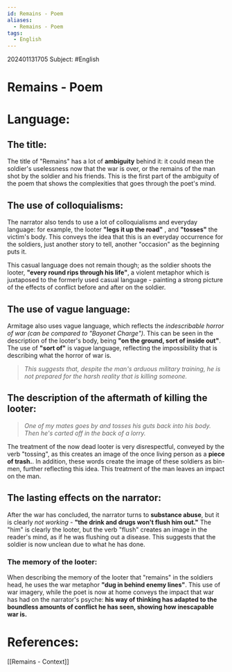 ```yaml
---
id: Remains - Poem
aliases:
  - Remains - Poem
tags:
  - English
---
```

202401131705
Subject: #English


# Remains - Poem

# Language:

## The title:

The title of "Remains" has a lot of **ambiguity** behind it: it could mean the soldier's uselessness now that the war is over, or the remains of the man shot by the soldier and his friends. This is the first part of the ambiguity of the poem that shows the complexities that goes through the poet's mind.

## The use of colloquialisms:

The narrator also tends to use a lot of colloquialisms and everyday language: for example, the looter **"legs it up the road"**  , and **"tosses"** the victim's body. This conveys the idea that this is an everyday occurrence for the soldiers, just another story to tell, another "occasion" as the beginning puts it.

This casual language does not remain though; as the soldier shoots the looter, **"every round rips through his life"**, a violent metaphor which is juxtaposed to the formerly used casual language - painting a strong picture of the effects of conflict before and after on the soldier.

## The use of vague language:

Armitage also uses vague language, which reflects the *indescribable horror of war (can be compared to "Bayonet Charge")*. This can be seen in the description of the looter's body, being **"on the ground, sort of inside out"**. The use of **"sort of"** is vague language, reflecting the impossibility that is describing what the horror of war is.

> *This suggests that, despite the man's arduous military training, he is not prepared for the harsh reality that is killing someone.* 

## The description of the aftermath of killing the looter:

>*One of my mates goes by* 
>*and tosses his guts back into his body.* 
>*Then he's carted off in the back of a lorry.*

The treatment of the now dead looter is very disrespectful, conveyed by the verb "tossing", as this creates an image of the once living person as a **piece of trash.**. In addition, these words create the image of these soldiers as bin-men, further reflecting this idea. This treatment of the man leaves an impact on the man.

## The lasting effects on the narrator:

After the war has concluded, the narrator turns to **substance abuse**, but it is clearly *not working -* **"the drink and drugs won't flush him out."** The "him" is clearly the looter, but the verb "flush" creates an image in the reader's mind, as if he was flushing out a disease. This suggests that the soldier is now unclean due to what he has done.

### The memory of the looter:

When describing the memory of the looter that "remains" in the soldiers head, he uses the war metaphor **"dug in behind enemy lines"**. This use of war imagery, while the poet is now at home conveys the impact that war has had on the narrator's psyche: **his way of thinking has adapted to the boundless amounts of conflict he has seen, showing how inescapable war is.**

# **References:**

[[Remains - Context]]